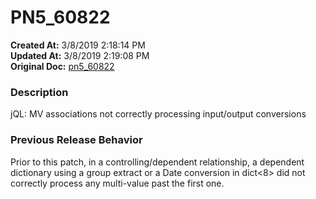 # PN5_60822

**Created At:** 3/8/2019 2:18:14 PM  
**Updated At:** 3/8/2019 2:19:08 PM  
**Original Doc:** [pn5_60822](https://docs.jbase.com/5-7-2-release-notes/pn5_60822)  


### Description

jQL: MV associations not correctly processing input/output conversions



### Previous Release Behavior

Prior to this patch, in a controlling/dependent relationship, a dependent dictionary using a group extract or a Date conversion in dict&lt;8&gt; did not correctly process any multi-value past the first one.
